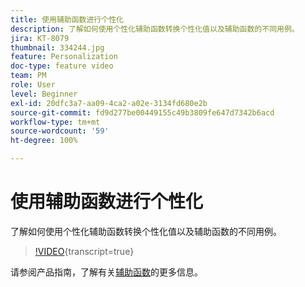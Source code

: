 ```yaml
---
title: 使用辅助函数进行个性化
description: 了解如何使用个性化辅助函数转换个性化值以及辅助函数的不同用例。
jira: KT-8079
thumbnail: 334244.jpg
feature: Personalization
doc-type: feature video
team: PM
role: User
level: Beginner
exl-id: 20dfc3a7-aa09-4ca2-a02e-3134fd680e2b
source-git-commit: fd9d277be00449155c49b3809fe647d7342b6acd
workflow-type: tm+mt
source-wordcount: '59'
ht-degree: 100%

---
```


# 使用辅助函数进行个性化

了解如何使用个性化辅助函数转换个性化值以及辅助函数的不同用例。

>[!VIDEO](https://video.tv.adobe.com/v/334244?quality=12&learn=on){transcript=true}

请参阅产品指南，了解有关[辅助函数](https://experienceleague.adobe.com/docs/journey-optimizer/using/personalized-dynamic-content/personalization/build-expressions/functions/functions.html?lang=zh-Hans)的更多信息。
